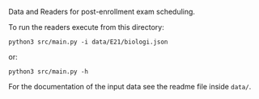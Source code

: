 Data and Readers for post-enrollment exam scheduling.


To run the readers execute from this directory:
```
python3 src/main.py -i data/E21/biologi.json
```

or:

```
python3 src/main.py -h
```


For the documentation of the input data see the readme file inside `data/`.